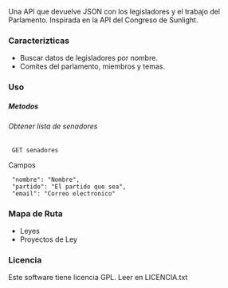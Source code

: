 Una API que devuelve JSON con los legisladores y el trabajo del Parlamento. Inspirada en la API del Congreso de Sunlight. 

### Caracterizticas

* Buscar datos de legisladores por nombre.
* Comites del parlamento, miembros y temas.


### Uso

##### Metodos

###### Obtener lista de senadores

     GET senadores

 Campos

     "nombre": "Nombre",
     "partido": "El partido que sea",
     "email": "Correo electronico"

### Mapa de Ruta

* Leyes
* Proyectos de Ley

### Licencia

Este software tiene licencia GPL. Leer en LICENCIA.txt
